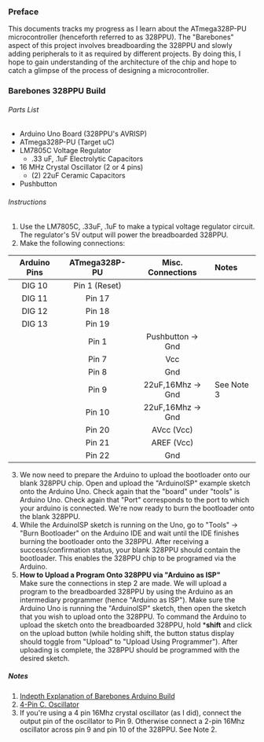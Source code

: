 ### Preface
This documents tracks my progress as I learn about the ATmega328P-PU microcontroller (henceforth referred to as 328PPU). The "Barebones" aspect of this project involves breadboarding the 328PPU and slowly adding peripherals to it as required by different projects. By doing this, I hope to gain understanding of the architecture of the chip and hope to catch a glimpse of the process of designing a microcontroller. 

### Barebones 328PPU Build 
###### Parts List
- Arduino Uno Board (328PPU's AVRISP)
- ATmega328P-PU (Target uC)
- LM7805C Voltage Regulator
  - .33 uF, .1uF Electrolytic Capacitors  
- 16 MHz Crystal Oscillator (2 or 4 pins) 
  - (2) 22uF Ceramic Capacitors
- Pushbutton 

###### Instructions
1. Use the LM7805C, .33uF, .1uF to make a typical voltage regulator circuit. The regulator's 5V output will power the breadboarded 328PPU.  
2. Make the following connections: 

| Arduino Pins   |  ATmega328P-PU  | Misc. Connections | Notes |
| :------------: | :-------------: | :---------------: |:------|
|  DIG 10        |  Pin 1 (Reset)  | 
|  DIG 11        |  Pin 17         |
|  DIG 12        |  Pin 18         | 
|  DIG 13        |  Pin 19         |
|                |  Pin 1          | Pushbutton -> Gnd | 
|                |  Pin 7          | Vcc               |
|                |  Pin 8          | Gnd               |
|                |  Pin 9          | 22uF,16Mhz -> Gnd | See Note 3
|                |  Pin 10         | 22uF,16Mhz -> Gnd | 
|                |  Pin 20         | AVcc (Vcc)        |
|                |  Pin 21         | AREF (Vcc)        |
|                |  Pin 22         | Gnd               |


3. We now need to prepare the Arduino to upload the bootloader onto our blank 328PPU chip. Open and upload the "ArduinoISP" example sketch onto the Arduino Uno. Check again that the "board" under "tools" is Arduino Uno. Check again that "Port" corresponds to the port to which your arduino is connected. We're now ready to burn the bootloader onto the blank 328PPU. 
4. While the ArduinoISP sketch is running on the Uno, go to "Tools" -> "Burn Bootloader" on the Arduino IDE and wait until the IDE finishes burning the bootloader onto the 328PPU. After receiving a success/confirmation status, your blank 328PPU should contain the bootloader. This enables the 328PPU chip to be programed via the Arduino.  
5. **How to Upload a Program Onto 328PPU via "Arduino as ISP"**  
Make sure the connections in step 2 are made. We will upload a program to the breadboarded 328PPU by using the Arduino as an intermediary programmer (hence "Arduino as ISP"). Make sure the Arduino Uno is running the "ArduinoISP" sketch, then open the sketch that you wish to upload onto the 328PPU. To command the Arduino to upload the sketch onto the breadboarded 328PPU, hold ***shift** and click on the upload button (while holding shift, the button status display should toggle from "Upload" to "Upload Using Programmer"). 
After uploading is complete, the 328PPU should be programmed with the desired sketch. 


##### Notes 
1. [Indepth Explanation of Barebones Arduino Build](https://www.arduino.cc/en/Main/Standalone)  
2. [4-Pin C. Oscillator](http://forum.arduino.cc/index.php?topic=368237.msg2538317#msg2538317)
3. If you're using a 4 pin 16Mhz crystal oscillator (as I did), connect the output pin of the oscillator to Pin 9. Otherwise connect a 2-pin 16Mhz oscillator across pin 9 and pin 10 of the 328PPU. See Note 2.
